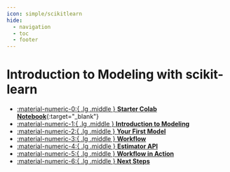 ```yaml
---
icon: simple/scikitlearn
hide:
  - navigation
  - toc
  - footer
---
```


# Introduction to Modeling with scikit-learn

<div class="grid cards" markdown>

-   [:material-numeric-0:{ .lg .middle } __Starter Colab Notebook__](https://colab.research.google.com/github/dataprogpy/code-samples/blob/main/starter_files/06_modeling_workflow_with_sklearn.ipynb){:target="_blank"}
- [ :material-numeric-1:{ .lg .middle } __Introduction to Modeling__](modeling-intro.md) 
- [ :material-numeric-2:{ .lg .middle } __Your First Model__](first-model.md) 
- [ :material-numeric-3:{ .lg .middle } __Workflow__](workflow.md) 
- [ :material-numeric-4:{ .lg .middle } __Estimator API__](sklearn-api.md) 
- [ :material-numeric-5:{ .lg .middle } __Workflow in Action__](workflow-in-action.md) 
- [ :material-numeric-6:{ .lg .middle } __Next Steps__](next-steps.md) 

</div>